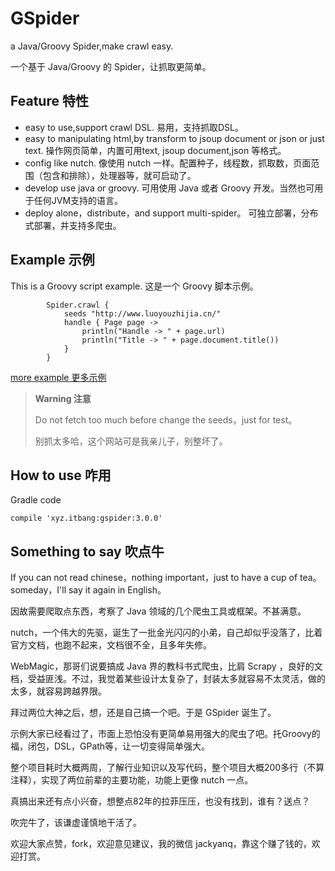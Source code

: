 # GSpider

a Java/Groovy Spider,make crawl easy.

一个基于 Java/Groovy 的 Spider，让抓取更简单。

## Feature 特性
- easy to use,support crawl DSL. 易用，支持抓取DSL。
- easy to manipulating html,by transform to jsoup document or json or just text. 操作网页简单，内置可用text, jsoup document,json 等格式。
- config like nutch. 像使用 nutch 一样。配置种子，线程数，抓取数，页面范围（包含和排除），处理器等，就可启动了。
- develop use java or groovy. 可用使用 Java 或者 Groovy 开发。当然也可用于任何JVM支持的语言。
- deploy alone，distribute，and support multi-spider。 可独立部署，分布式部署，并支持多爬虫。

## Example 示例
This is a Groovy script example. 这是一个 Groovy 脚本示例。
```
        Spider.crawl {
            seeds "http://www.luoyouzhijia.cn/"
            handle { Page page ->
                println("Handle -> " + page.url)
                println("Title -> " + page.document.title())
            }
        }
```
[more example 更多示例](https://github.com/yanq/gspider-example)
> **Warning 注意**
> 
> Do not fetch too much before change the seeds，just for test。
> 
> 别抓太多哈，这个网站可是我亲儿子，别整坏了。

## How to use  咋用
Gradle code
```
compile 'xyz.itbang:gspider:3.0.0'
```

## Something to say 吹点牛
If you can not read chinese，nothing important，just to have a cup of tea。someday，I'll say it again in English。

因故需要爬取点东西，考察了 Java 领域的几个爬虫工具或框架。不甚满意。

nutch，一个伟大的先驱，诞生了一批金光闪闪的小弟，自己却似乎没落了，比着官方文档，也跑不起来，文档很不全，且多年失修。

WebMagic，那哥们说要搞成 Java 界的教科书式爬虫，比肩 Scrapy ，良好的文档，受益匪浅。不过，我觉着某些设计太复杂了，封装太多就容易不太灵活，做的太多，就容易跨越界限。

拜过两位大神之后，想，还是自己搞一个吧。于是 GSpider 诞生了。

示例大家已经看过了，市面上恐怕没有更简单易用强大的爬虫了吧。托Groovy的福，闭包，DSL，GPath等，让一切变得简单强大。

整个项目耗时大概两周，了解行业知识以及写代码，整个项目大概200多行（不算注释），实现了两位前辈的主要功能，功能上更像 nutch 一点。

真搞出来还有点小兴奋，想整点82年的拉菲压压，也没有找到，谁有？送点？

吹完牛了，该谦虚谨慎地干活了。

欢迎大家点赞，fork，欢迎意见建议，我的微信 jackyanq，靠这个赚了钱的，欢迎打赏。

